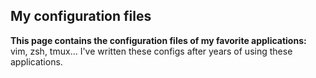 ## My configuration files
**This page contains the configuration files of my favorite applications:**  
vim, zsh, tmux... I've written these configs after years of using these applications.
